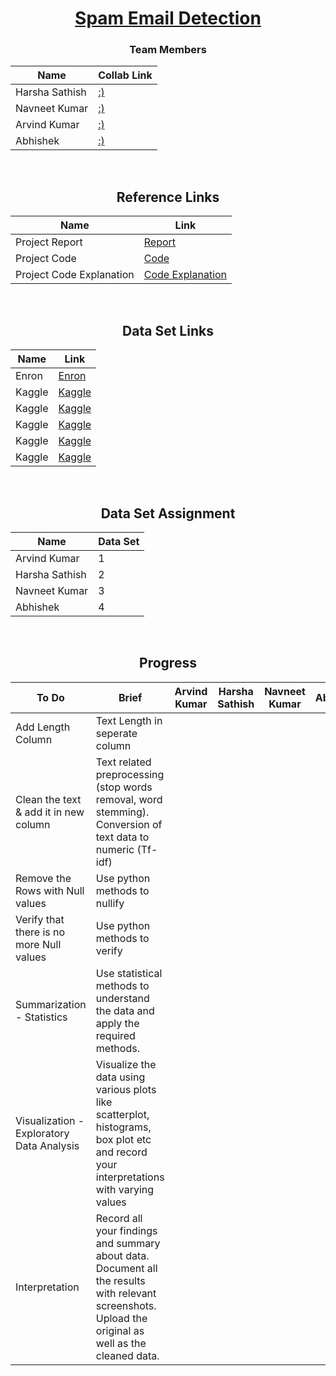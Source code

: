 <div align = "center">

# [Spam Email Detection](#)

### Team Members

| Name           | Collab Link |
|----------------|---------------|
| Harsha Sathish   | [:)](https://colab.research.google.com/drive/1vwr8shyuZ8q5AOgRhHG4hKCSJOzpC0wK?usp=sharing) |  
| Navneet Kumar    | [:)](https://colab.research.google.com/drive/1JTInrzJVmU0mGjB68g1Zh4wR6RFp6GMZ#scrollTo=KngvPxywumPd) |  
| Arvind Kumar    | [:)]()  |  
| Abhishek   | [:)](https://colab.research.google.com/drive/1hg2pC4aq4lhtSATaeezP-JyF63JoXzNi?usp=sharing)  |
  
  
<br/>
  
## Reference Links

| Name           | Link |
|----------------|---------------|
| Project Report    | [Report](https://pythonbaba.com/email-spam-classification-project-report/) |
| Project Code    | [Code](https://github.com/Sumit-Rakesh/Email-Spam-Detection-classification-project-in-python/blob/main/email_spam_classifier.ipynb) |
| Project Code Explanation    | [Code Explanation](https://pythonbaba.com/python-code-for-email-spam-classification-using-machine-learning/)  |
  
  
<br/>
  
## Data Set Links

| Name           | Link |
|----------------|---------------|
|  Enron   | [Enron](http://www2.aueb.gr/users/ion/data/enron-spam/) |
| Kaggle | [Kaggle](https://www.kaggle.com/ganiyuolalekan/spam-assassin-email-classification-dataset) | 
| Kaggle | [Kaggle](https://www.kaggle.com/ozlerhakan/spam-or-not-spam-dataset) | 
| Kaggle | [Kaggle](https://www.kaggle.com/pramodgupta92/fraud-email-datasets) | 
| Kaggle | [Kaggle](https://www.kaggle.com/harshsinha1234/email-spam-classification) | 
| Kaggle | [Kaggle](https://www.kaggle.com/venky73/spam-mails-dataset) | 

<br/>

  
## Data Set Assignment

| Name           | Data Set |
|----------------|---------------|
| Arvind Kumar    | 1 |
| Harsha Sathish   | 2  |  
| Navneet Kumar    | 3 |    
| Abhishek   | 4 | 
  
  
<br/>
  
## Progress

| To Do           | Brief | Arvind Kumar | Harsha Sathish | Navneet Kumar  | Abhishek |
|----------------|---------------|---------------|----------------|---------------|---------------|
|  Add Length Column   | Text Length in seperate column |  |
|  Clean the text & add it in new column   |  Text related preprocessing (stop words removal, word stemming). Conversion of text data to numeric (Tf-idf) |  | | | |
|  Remove the Rows with Null values   | Use python methods to nullify |  | | | | |
|  Verify that there is no more Null values   | Use python methods to verify |  | | | | |
|  Summarization - Statistics  | Use statistical methods to understand the data and apply the required methods. |  | | | | |
|  Visualization - Exploratory Data Analysis  | Visualize the data using various plots like scatterplot, histograms, box plot etc and record your interpretations with varying values |  |  | | | |
|  Interpretation  | Record all your findings and summary about data. Document all the results with relevant screenshots. Upload the original as well as the cleaned data. |  | | | | |
  
</div>

